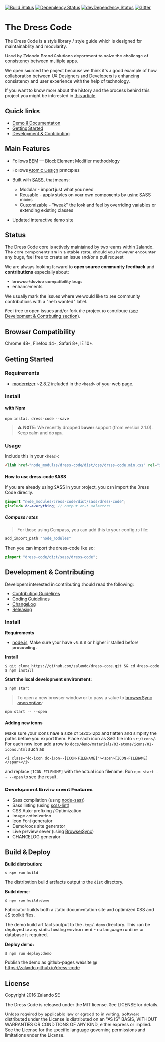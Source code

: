 
[![Build Status](https://travis-ci.org/zalando/dress-code.svg?branch=master)](https://travis-ci.org/zalando/dress-code)
[![Dependency Status](https://david-dm.org/zalando/dress-code.svg)](https://david-dm.org/zalando/dress-code)
[![devDependency Status](https://david-dm.org/zalando/dress-code/dev-status.svg)](https://david-dm.org/zalando/dress-code#info=devDependencies)
[![Gitter](https://badges.gitter.im/zalando/dress-code.svg)](https://gitter.im/zalando/dress-code)

# The Dress Code

The Dress Code is a style library / style guide which is designed for maintainability and modularity.

Used by Zalando Brand Solutions department to solve the challenge of consistency between multiple apps.

We open sourced the project because we think it's a good example of how collaboration between UX Designers and Developers is enhancing consistency and user experience with the help of technology.

If you want to know more about the history and the process behind this project you might be interested in [this article](https://tech.zalando.com/blog/dress-code-an-in-house-style-guide-for-zalandos-solution-center/).

## Quick links

* [Demo & Documentation](http://zalando.github.io/dress-code/)
* [Getting Started](#getting-started)
* [Development & Contributing](#development)

## Main Features

* Follows [BEM](http://getbem.com/) — Block Element Modifier methodology

* Follows [Atomic Design](http://atomicdesign.bradfrost.com/chapter-2/) principles

* Built with [SASS](http://sass-lang.com/), that means:
    * Modular - import just what you need
    * Reusable - apply styles on your own components by using SASS mixins
    * Customizable - "tweak" the look and feel by overriding variables or extending existing classes

* Updated interactive demo site

## Status

The Dress Code core is actively maintained by two teams within Zalando. The core components are in a stable state, should you however encounter any bugs, feel free to create an issue and/or a pull request

We are always looking forward to **open source community feedback** and **contributions** especially about:

* browser/device compatibility bugs
* enhancements

We usually mark the issues where we would like to see community contributions with a "help wanted" label.

Feel free to open issues and/or fork the project to contribute ([see Development & Contrbuting section](#development)).


## Browser Compatibility

Chrome 48+, Firefox 44+, Safari 8+, IE 10+.

## Getting Started

### Requirements

* [modernizer](https://modernizr.com/) ~2.8.2 included in the ```<head>``` of your web page.

### Install

#### with Npm

```
npm install dress-code --save
```

> :warning: **NOTE**: We recently dropped **bower** support (from version 2.1.0). Keep calm and do `npm`.  


### Usage


Include this in your ```<head>```:

```html
<link href="node_modules/dress-code/dist/css/dress-code.min.css" rel="stylesheet">
```

#### How to use dress-code SASS

If you are already using SASS in your project, you can import the Dress Code directly.

```scss
@import "node_modules/dress-code/dist/sass/dress-code";
@include dc-everything; // output dc-* selectors
```

##### Compass notes

> For those using Compass, you can add this to your config.rb file:
```rb
add_import_path "node_modules"
```
Then you can import the dress-code like so:
```scss
@import "dress-code/dist/sass/dress-code";
```

## <a name="development"> Development & Contributing

Developers interested in contributing should read the following:

- [Contributing Guidelines](docs/guides/CONTRIBUTING.md)
- [Coding Guidelines](docs/guides/CODING.md)
- [ChangeLog](CHANGELOG.md)
- [Releasing](docs/guides/RELEASING.md)

### Install

**Requirements**

* [node.js](http://nodejs.org). Make sure your have `v6.0.0` or higher installed before proceeding.

**Install**

```
$ git clone https://github.com/zalando/dress-code.git && cd dress-code
$ npm install
```

**Start the local development environment:**

```
$ npm start
```

> To open a new browser window or to pass a value to [browserSync open option](https://www.browsersync.io/docs/options/#option-open):
```
npm start -- --open
```

#### Adding new icons

Make sure your icons have a size of 512x512px and flatten and simplify the paths before you export them. Place each icon as SVG file into `src/icons/`. For each new icon add a row to `docs/demo/materials/03-atoms/icons/01-icons.html` such as

```
<i class="dc-icon dc-icon--[ICON-FILENAME]"><span>[ICON-FILENAME]</span></i>
```

and replace `[ICON-FILENAME]` with the actual icon filename. Run `npm start -- --open` to see the result.

### Development Environment Features

- Sass compilation (using [node-sass](https://github.com/sass/node-sass))
- Sass linting (using [scss-lint](https://github.com/brigade/scss-lint))
- CSS Auto-prefixing / Optimization
- Image optimization
- Icon Font generator
- Demo/docs site generator
- Live preview sever (using [BrowserSync](http://www.browsersync.io/))
- CHANGELOG generator

## <a name="build-and-deploy"> Build & Deploy

**Build distribution:**

```
$ npm run build
```

The distribution build artifacts output to the `dist` directory.


**Build demo:**

```
$ npm run build:demo
```

Fabricator builds both a static documentation site and optimized CSS and JS toolkit files.

The demo build artifacts output to the `.tmp/.demo` directory. This can be deployed to any static hosting environment - no language runtime or database is required.


**Deploy demo:**

```
$ npm run deploy:demo
```

Publish the demo as github-pages website @ https://zalando.github.io/dress-code


## License

Copyright 2016 Zalando SE

The Dress Code is released under the MIT license. See LICENSE for details.

Unless required by applicable law or agreed to in writing, software distributed under the License is distributed on an "AS IS" BASIS,
WITHOUT WARRANTIES OR CONDITIONS OF ANY KIND, either express or implied. See the License for the specific language governing permissions and limitations under the License.
